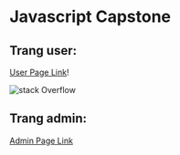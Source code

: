 # Javascript Capstone  


## Trang user: 
[User Page Link](https://capstone-2-six.vercel.app/)!

![stack Overflow]([http://lmsotfy.com/so.png](https://user-images.githubusercontent.com/115157278/212227554-63f7cc12-3f5a-4929-a7e5-be11bfef62ae.png))




## Trang admin: 
[Admin Page Link](https://capstone-2-six.vercel.app/admin.html)

